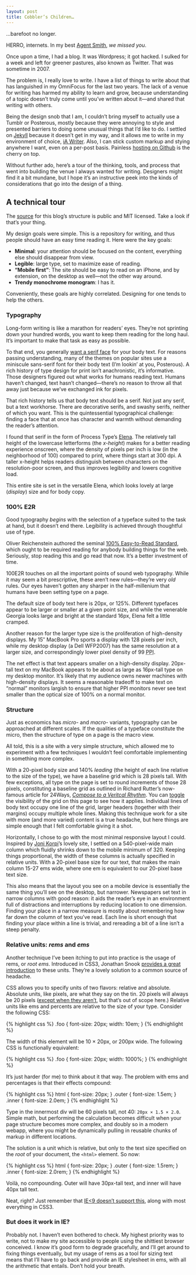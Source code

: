 ```yaml
---
layout: post
title: Cobbler’s Children…
---
```


…barefoot no longer.

HERRO, internets. In my best [Agent Smith][agentsmith], *we missed you*.

Once upon a time, I had a blog. It was Wordpress; it got hacked. I sulked for a week and left for greener pastures, also known as Twitter. That was sometime in 2007.

The problem is, I really love to write. I have a list of things to write about that has languished in my OmniFocus for the last two years. The lack of a venue for writing has harmed my ability to learn and grow, because understanding of a topic doesn’t truly come until you’ve written about it—and shared that writing with others.

Being the design snob that I am, I couldn’t bring myself to actually use a Tumblr or Posterous, mostly because they were annoying to style and presented barriers to doing some unusual things that I’d like to do. I settled on [Jekyll][jekyll] because it doesn’t get in my way, and it allows me to write in my environment of choice, [iA Writer][iawriter]. Also, I can stick custom markup and stying anywhere I want, even on a per-post basis. Painless [hosting on Github][ghpages] is the cherry on top.

Without further ado, here’s a tour of the thinking, tools, and process that went into building the venue I always wanted for writing. Designers might find it a bit mundane, but I hope it’s an instructive peek into the kinds of considerations that go into the design of a thing.

## A technical tour

The [source] for this blog’s structure is public and MIT licensed. Take a look if that’s your thing.

My design goals were simple. This is a repository for writing, and thus people should have an easy time reading it. Here were the key goals:

* **Minimal**: your attention should be focused on the content, everything else should disappear from view.
* **Legible**: large type, set to maximize ease of reading.
* **“Mobile first”**: The site should be easy to read on an iPhone, and by extension, on the desktop as well—not the other way around.
* **Trendy monochrome monogram**: I has it.

Conveniently, these goals are highly correlated. Designing for one tends to help the others.

### Typography

Long-form writing is like a marathon for readers’ eyes. They’re not sprinting down your hundred words, you want to keep them reading for the long haul. It’s important to make that task as easy as possible.

To that end, you generally [want a serif face][serif] for your body text. For reasons passing understanding, many of the themes on popular sites use a miniscule sans-serif font for their body text (I’m lookin’ at you, Posterous). A rich history of type design for print isn’t anachronistic, it’s informative. Those designers figured out what works for humans reading text. Humans haven’t changed, text hasn’t changed—there’s no reason to throw all that away just because we’ve exchanged ink for pixels.

That rich history tells us that body text should be a serif. Not just any serif, but a text workhorse. There are decorative serifs, and swashy serifs, neither of which you want. This is the quintessential typographical challenge: finding a face that at once has character and warmth without demanding the reader’s attention.

I found that serif in the form of Process Type’s [Elena][elena]. The relatively tall height of the lowercase letterforms (the _x-height_) makes for a better reading experience onscreen, where the density of pixels per inch is low (in the neighborhood of 100) compared to print, where things start at 300 dpi. A taller x-height helps readers distinguish between characters on the resolution-poor screen, and thus improves legibility and lowers cognitive load.

This entire site is set in the versatile Elena, which looks lovely at large (_display_) size and for body copy. 

### 100% E2R

Good typography *begins* with the selection of a typeface suited to the task at hand, but it doesn’t end there. Legibility is achieved through thoughtful use of type.

Oliver Reichenstein authored the seminal [100% Easy-to-Read Standard][100e2r], which ought to be required reading for anybody building things for the web. Seriously, stop reading this and go read that now. It’s a better investment of time.

100E2R touches on all the important points of sound web typography. While it may seem a bit prescriptive, these aren’t new rules—they’re very _old_ rules. Our eyes haven’t gotten any sharper in the half-millenium that humans have been setting type on a page.

The default size of body text here is 20px, or 125%. Different typefaces appear to be larger or smaller at a given point size, and while the venerable Georgia looks large and bright at the standard 16px, Elena felt a little cramped.

Another reason for the larger type size is the proliferation of high-density displays. My 15″ MacBook Pro sports a display with 128 pixels per inch, while my desktop display (a Dell <abbr>WFP2007</abbr>) has the same resolution at a larger size, and correspondingly lower pixel density of 99 <abbr title=“PPI”>PPI</abbr>.

The net effect is that text appears smaller on a high-density display. 20px-tall text on my MacBook appears to be about as large as 16px-tall type on my desktop monitor. It’s likely that my audience owns newer machines with high-density displays. It seems a reasonable tradeoff to make text on “normal” monitors largish to ensure that higher PPI monitors never see text smaller than the optical size of 100% on a normal monitor.

### Structure

Just as economics has *micro-* and *macro-* variants, typography can be approached at different scales. If the qualities of a typeface constitute the micro, then the structure of type on a page is the macro view.

All told, this is a site with a very simple structure, which allowed me to experiment with a few techniques I wouldn’t feel comfortable implementing in something more complex.

With a 20-pixel body size and 140% *leading* (the height of each line relative to the size of the type), we have a baseline grid which is 28 pixels tall. With few exceptions, all type on the page is set to round increments of those 28 pixels, constituting a baseline grid as outlined in Richard Rutter’s now-famous article for 24Ways, *[Compose to a Veritcal Rhythm][verticalrhythm]*. You can <a href=“#” class="togglebaseline">toggle</a> the visibility of the grid on this page to see how it applies. Individual lines of body text occupy one line of the grid, larger headers (together with their  margins) occupy multiple whole lines. Making this technique work for a site with more (and more varied) content is a true headache, but here things are simple enough that I felt comfortable giving it a shot.

Horizontally, I chose to go with the most minimal responsive layout I could. Inspired by [Joni Korpi][jonikorpi]’s lovely site, I settled on a 540-pixel-wide main column which fluidly shrinks down to the mobile minimum of 320. Keeping things proportional, the width of these columns is actually specified in relative units. With a 20-pixel base size for our text, that makes the main column 15-27 ems wide, where one em is equivalent to our 20-pixel base text size.

This also means that the layout you see on a mobile device is essentially the same thing you’ll see on the desktop, but narrower. Newspapers set text in narrow columns with good reason: it aids the reader’s eye in an environment full of distractions and interruptions by reducing location to one dimension. Finding your place in a narrow measure is mostly about remembering how far down the column of text you’ve read. Each line is short enough that finding your place within a line is trivial, and rereading a bit of a line isn’t a steep penalty.


### Relative units: *rems* and *ems*

Another technique I’ve been itching to put into practice is the usage of rems, or *root ems*. Introduced in CSS3, Jonathan Snook [provides a great introduction][rems] to these units. They’re a lovely solution to a common source of headache.

CSS allows you to specify units of two flavors: relative and absolute. Absolute units, like pixels, are what they say on the tin. 20 pixels will always be 20 pixels ([except when they aren’t][ppk-pixels], but that’s out of scope here.)
Relative units like ems and percents are relative to the size of your type. Consider the following CSS:

{% highlight css %}
.foo {
	font-size: 20px;
	width: 10em;
}
{% endhighlight %}

The width of this element will be 10 × 20px, or 200px wide. The following CSS is functionally equivalent:

{% highlight css %}
.foo {
	font-size: 20px;
	width: 1000%;
}
{% endhighlight %}

It’s just harder (for me) to think about it that way. The problem with ems and percentages is that their effects compound:

{% highlight css %}
html { font-size: 20px; }
.outer { font-size: 1.5em; }
.inner { font-size: 2.0em; }
{% endhighlight %}

Type in the innermost div will be 60 pixels tall, not 40: `20px × 1.5 × 2.0`. Simple math, but performing the calculation becomes difficult when your page structure becomes more complex, and doubly so in a modern webapp, where you might be dynamically pulling in reusable chunks of markup in different locations.

The solution is a unit which is relative, but only to the text size specified on the *root* of your document, the `<html>` element. So now:

{% highlight css %}
html { font-size: 20px; }
.outer { font-size: 1.5rem; }
.inner { font-size: 2.0rem; }
{% endhighlight %}

Voilà, no compounding. Outer will have 30px-tall text, and inner will have 40px tall text.

Neat, right? Just remember that [IE<9 doesn’t support this][caniuserems], along with most everything in CSS3.





### But does it work in IE?

Probably not. I haven’t even bothered to check. My highest priority was to write, not to make my site accessible to people using the shittiest browser conceived. I know it’s good form to degrade gracefully, and I’ll get around to fixing things eventually, but my usage of rems as a tool for sizing text means that I’ll have to go back and provide an IE stylesheet in ems, with all the arithmetic that entails. Don’t hold your breath.


<script>

$(function() {
	$(".togglebaseline").click(function() {
			$("html").toggleClass("withbaseline");
			return false;
	});
});

</script>

[agentsmith]: http://youtu.be/glBfBxtJU00?t=40s
[jekyll]: http://github.com/mojombo/jekyll
[iawriter]: http://iawriter.com
[ghpages]: http://pages.github.com
[source]: http://github.com/idangazit.github.com
[readability]: http://readability.com
[serif]: http://en.wikipedia.org/wiki/Serif#Readability_and_legibility
[elena]: http://processtypefoundry.com/fonts/elena/
[100e2r]: http://www.informationarchitects.jp/en/100e2r/
[verticalrhythm]: http://24ways.org/2006/compose-to-a-vertical-rhythm
[jonikorpi]: http://jonikorpi.com
[rems]: http://snook.ca/archives/html_and_css/font-size-with-rem
[ppk-pixels]: http://www.quirksmode.org/blog/archives/2010/04/a_pixel_is_not.html
[caniuserems]: http://caniuse.com/#search=rem